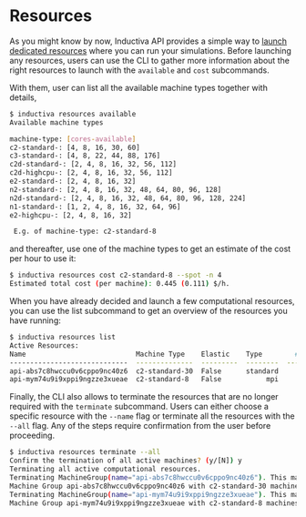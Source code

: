 # Resources

As you might know by now, Inductiva API provides a simple way to [launch
dedicated resources]() where you can run your simulations. Before launching any
resources, users can use the CLI to gather more information about the right
resources to launch with the `available` and `cost` subcommands.

With them, user can list all the available machine types together with details,
```bash
$ inductiva resources available
Available machine types

machine-type: [cores-available]
c2-standard-: [4, 8, 16, 30, 60]
c3-standard-: [4, 8, 22, 44, 88, 176]
c2d-standard-: [2, 4, 8, 16, 32, 56, 112]
c2d-highcpu-: [2, 4, 8, 16, 32, 56, 112]
e2-standard-: [2, 4, 8, 16, 32]
n2-standard-: [2, 4, 8, 16, 32, 48, 64, 80, 96, 128]
n2d-standard-: [2, 4, 8, 16, 32, 48, 64, 80, 96, 128, 224]
n1-standard-: [1, 2, 4, 8, 16, 32, 64, 96]
e2-highcpu-: [2, 4, 8, 16, 32]

 E.g. of machine-type: c2-standard-8
```

and thereafter, use one of the machine types to get an estimate of the cost
per hour to use it:
```bash
$ inductiva resources cost c2-standard-8 --spot -n 4
Estimated total cost (per machine): 0.445 (0.111) $/h.
```

When you have already decided and launch a few computational resources, you can
use the list subcommand to get an overview of the resources you have running:
```bash
$ inductiva resources list
Active Resources:
Name                           Machine Type    Elastic    Type        # machines    Disk Size in GB  Spot    Started at (UTC)
-----------------------------  --------------  ---------  --------  ------------  -----------------  ------  ------------------
api-abs7c8hwccu0v6cppo9nc40z6  c2-standard-30  False      standard             5                 70  True    01 Feb, 23:06:52
api-mym74u9i9xppi9ngzze3xueae  c2-standard-8   False           mpi             4                 70  True    02 Feb, 00:29:53
```

Finally, the CLI also allows to terminate the resources that are no longer required with
the `terminate` subcommand. Users can either choose a specific resource with the
`--name` flag or terminate all the resources with the `--all` flag. Any of the steps
require confirmation from the user before proceeding.
```bash
$ inductiva resources terminate --all
Confirm the termination of all active machines? (y/[N]) y
Terminating all active computational resources.
Terminating MachineGroup(name="api-abs7c8hwccu0v6cppo9nc40z6"). This may take a few minutes.
Machine Group api-abs7c8hwccu0v6cppo9nc40z6 with c2-standard-30 machines successfully terminated in 0:01:07.
Terminating MachineGroup(name="api-mym74u9i9xppi9ngzze3xueae"). This may take a few minutes.
Machine Group api-mym74u9i9xppi9ngzze3xueae with c2-standard-8 machines successfully terminated in 0:01:12.
```
